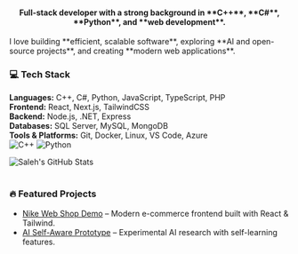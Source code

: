 <h4 align="center">Full-stack developer with a strong background in **C++**, **C#**, **Python**, and **web development**.  </h4>
I love building **efficient, scalable software**, exploring **AI and open-source projects**, and creating **modern web applications**.

### 💻 Tech Stack
**Languages:** C++, C#, Python, JavaScript, TypeScript, PHP  
**Frontend:** React, Next.js, TailwindCSS  
**Backend:** Node.js, .NET, Express  
**Databases:** SQL Server, MySQL, MongoDB  
**Tools & Platforms:** Git, Docker, Linux, VS Code, Azure
<br>
![C++](https://img.shields.io/badge/-C++-00599C?style=flat&logo=c%2B%2B&logoColor=white)
![Python](https://img.shields.io/badge/-Python-3776AB?style=flat&logo=python&logoColor=white)


![Saleh's GitHub Stats](https://github-readme-stats.vercel.app/api?username=yourusername&show_icons=true&theme=radical)
<br>
<br>
### 🔥 Featured Projects
- [Nike Web Shop Demo](https://github.com/yourusername/nike-web-shop) – Modern e-commerce frontend built with React & Tailwind.
- [AI Self-Aware Prototype](https://github.com/yourusername/ai-prototype) – Experimental AI research with self-learning features.

